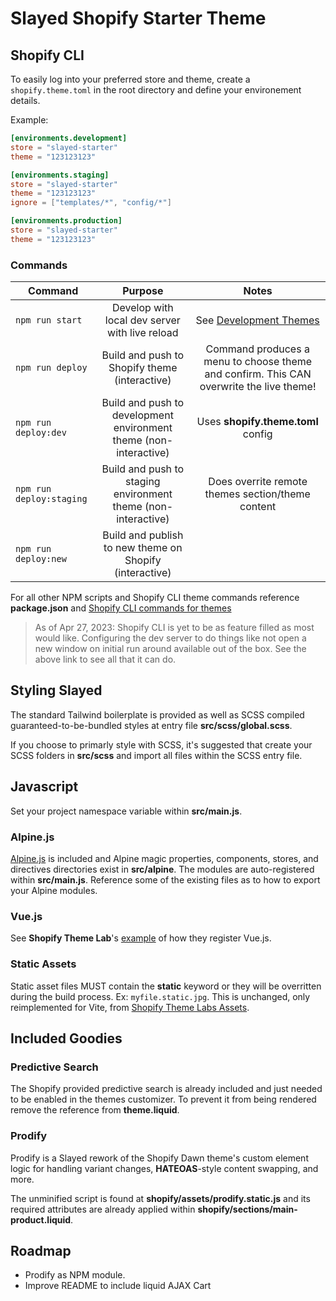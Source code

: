 # Slayed Shopify Starter Theme

## Shopify CLI

To easily log into your preferred store and theme, create a `shopify.theme.toml` in the root directory and define your environement details.

Example:

```toml
[environments.development]
store = "slayed-starter"
theme = "123123123"

[environments.staging]
store = "slayed-starter"
theme = "123123123"
ignore = ["templates/*", "config/*"]

[environments.production]
store = "slayed-starter"
theme = "123123123"
```

### Commands

| Command       | Purpose           | Notes  |
| ------------- |:-------------:| :-----:|
| `npm run start`   | Develop with local dev server with live reload| See [Development Themes](https://shopify.dev/docs/themes/tools/cli#development-themes) |
| `npm run deploy`     | Build and push to Shopify theme (interactive)      | Command produces a menu to choose theme and confirm. This CAN overwrite the live theme! |
| `npm run deploy:dev` | Build and push to development environment theme (non-interactive)     | Uses **shopify.theme.toml** config |
| `npm run deploy:staging` | Build and push to staging environment theme (non-interactive)  | Does overrite remote themes section/theme content |
| `npm run deploy:new` | Build and publish to new theme on Shopify (interactive) |     |

For all other NPM scripts and Shopify CLI theme commands reference **package.json** and [Shopify CLI commands for themes](https://shopify.dev/docs/themes/tools/cli/commands)

> As of Apr 27, 2023:
> Shopify CLI is yet to be as feature filled as most would like. Configuring the dev
> server to do things like not open a new window on initial run around available out of
> the box. See the above link to see all that it can do.

## Styling Slayed

The standard Tailwind boilerplate is provided as well as SCSS compiled guaranteed-to-be-bundled styles at entry file **src/scss/global.scss**.

If you choose to primarly style with SCSS, it's suggested that create your SCSS folders in **src/scss** and import all files within the SCSS entry file.

## Javascript

Set your project namespace variable within **src/main.js**.

### Alpine.js
[Alpine.js](https://alpinejs.dev/start-here) is included and Alpine magic properties, components, stores, and directives directories exist in **src/alpine**. The modules are auto-registered within **src/main.js**. Reference some of the existing files as to how to export your Alpine modules.

### Vue.js
See **Shopify Theme Lab**'s [example](https://github.com/uicrooks/shopify-theme-lab/blob/main/src/main.js) of how they register Vue.js.

### Static Assets
Static asset files MUST contain the **static** keyword or they will be overritten during the build process. Ex: `myfile.static.jpg`. This is unchanged, only reimplemented for Vite, from [Shopify Theme Labs Assets](https://uicrooks.github.io/shopify-theme-lab-docs/guide/assets.html#static-files).

## Included Goodies

### Predictive Search
The Shopify provided predictive search is already included and just needed to be enabled in the themes customizer. To prevent it from being rendered remove the reference from **theme.liquid**.

### Prodify
Prodify is a Slayed rework of the Shopify Dawn theme's custom element logic for handling variant changes, **HATEOAS**-style content swapping, and more.

The unminified script is found at **shopify/assets/prodify.static.js** and its required attributes are already applied within **shopify/sections/main-product.liquid**.

## Roadmap

- Prodify as NPM module.
- Improve README to include liquid AJAX Cart
